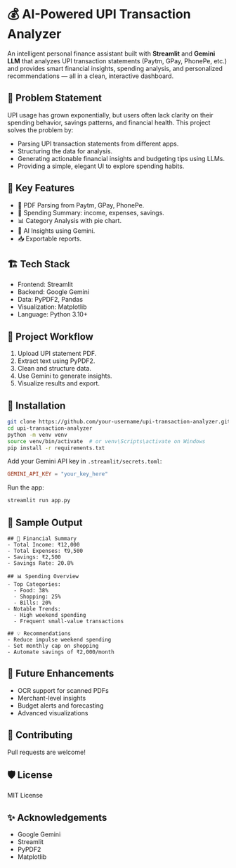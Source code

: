 # 💰 AI-Powered UPI Transaction Analyzer

An intelligent personal finance assistant built with **Streamlit** and **Gemini LLM** that analyzes UPI transaction statements (Paytm, GPay, PhonePe, etc.) and provides smart financial insights, spending analysis, and personalized recommendations — all in a clean, interactive dashboard.

## 🧠 Problem Statement
UPI usage has grown exponentially, but users often lack clarity on their spending behavior, savings patterns, and financial health.
This project solves the problem by:
- Parsing UPI transaction statements from different apps.
- Structuring the data for analysis.
- Generating actionable financial insights and budgeting tips using LLMs.
- Providing a simple, elegant UI to explore spending habits.

## 🚀 Key Features
- 📄 PDF Parsing from Paytm, GPay, PhonePe.
- 🧮 Spending Summary: income, expenses, savings.
- 📊 Category Analysis with pie chart.
- 🧠 AI Insights using Gemini.
- 📥 Exportable reports.

## 🏗️ Tech Stack
- Frontend: Streamlit
- Backend: Google Gemini
- Data: PyPDF2, Pandas
- Visualization: Matplotlib
- Language: Python 3.10+

## 🧭 Project Workflow
1. Upload UPI statement PDF.
2. Extract text using PyPDF2.
3. Clean and structure data.
4. Use Gemini to generate insights.
5. Visualize results and export.

## 🧪 Installation
```bash
git clone https://github.com/your-username/upi-transaction-analyzer.git
cd upi-transaction-analyzer
python -m venv venv
source venv/bin/activate  # or venv\Scripts\activate on Windows
pip install -r requirements.txt
```
Add your Gemini API key in `.streamlit/secrets.toml`:
```toml
GEMINI_API_KEY = "your_key_here"
```
Run the app:
```bash
streamlit run app.py
```

## 🧾 Sample Output
```
## 🧾 Financial Summary
- Total Income: ₹12,000
- Total Expenses: ₹9,500
- Savings: ₹2,500
- Savings Rate: 20.8%

## 📊 Spending Overview
- Top Categories:
  - Food: 38%
  - Shopping: 25%
  - Bills: 20%
- Notable Trends:
  - High weekend spending
  - Frequent small-value transactions

## 💡 Recommendations
- Reduce impulse weekend spending
- Set monthly cap on shopping
- Automate savings of ₹2,000/month
```

## 🧾 Future Enhancements
- OCR support for scanned PDFs
- Merchant-level insights
- Budget alerts and forecasting
- Advanced visualizations

## 🤝 Contributing
Pull requests are welcome!

## 🛡️ License
MIT License

## ✨ Acknowledgements
- Google Gemini
- Streamlit
- PyPDF2
- Matplotlib
